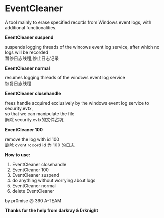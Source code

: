 # EventCleaner
A tool mainly to erase specified records from Windows event logs, with additional functionalities.

**EventCleaner suspend**

suspends  logging threads of the windows event log service, after which no logs will be recorded   
暂停日志线程,停止日志记录

**EventCleaner normal**

resumes logging threads of the windows event log service   
恢复日志线程
  
**EventCleaner closehandle**
	
frees handle acquired exclusively by the windows event log service to security.evtx,   
so that we can manipulate the file   
解除 security.evtx的文件占坑

**EventCleaner 100**

remove the log with id 100   
删除 event record id 为 100 的日志


**How to use:**

 1. EventCleaner closehandle
 2. EventCleaner 100
 3. EventCleaner suspend
 4. do anything without worrying about logs
 5. EventCleaner normal
 6. delete EventCleaner

 
by pr0mise @ 360 A-TEAM
 
**Thanks for the help from darkray & Drknight**

